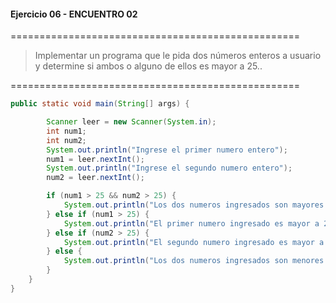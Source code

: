 #### Ejercicio 06 - ENCUENTRO 02
==================================================
> Implementar un programa que le pida dos números enteros a usuario y determine si ambos o alguno de ellos es mayor a 25.. 

==================================================
```java
public static void main(String[] args) {

        Scanner leer = new Scanner(System.in);
        int num1;
        int num2;
        System.out.println("Ingrese el primer numero entero");
        num1 = leer.nextInt();
        System.out.println("Ingrese el segundo numero entero");
        num2 = leer.nextInt();

        if (num1 > 25 && num2 > 25) {
            System.out.println("Los dos numeros ingresados son mayores a 25 / " + num1 + " " + num2);
        } else if (num1 > 25) {
            System.out.println("El primer numero ingresado es mayor a 25 / " + num1);
        } else if (num2 > 25) {
            System.out.println("El segundo numero ingresado es mayor a 25 / " + num2);
        } else {
            System.out.println("Los dos numeros ingresados son menores a 25 / " + num1 + " " + num2);
        }
    }
}
```




